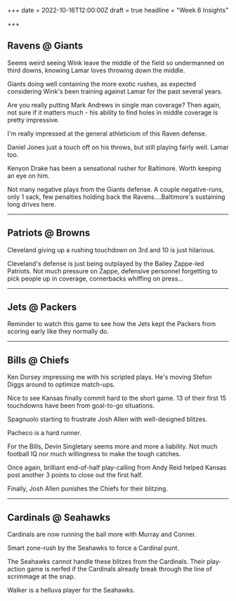 +++
date = 2022-10-16T12:00:00Z
draft = true
headline = "Week 6 Insights"

+++
## Ravens @ Giants

Seems weird seeing Wink leave the middle of the field so undermanned on third downs, knowing Lamar loves throwing down the middle.

Giants doing well containing the more exotic rushes, as expected considering Wink's been training against Lamar for the past several years.

Are you really putting Mark Andrews in single man coverage? Then again, not sure if it matters much - his ability to find holes in middle coverage is pretty impressive.

I'm really impressed at the general athleticism of this Raven defense.

Daniel Jones just a touch off on his throws, but still playing fairly well. Lamar too. 

Kenyon Drake has been a sensational rusher for Baltimore. Worth keeping an eye on him.

Not many negative plays from the Giants defense. A couple negative-runs, only 1 sack, few penalties holding back the Ravens....Baltimore's sustaining long drives here.

***

## Patriots @ Browns

Cleveland giving up a rushing touchdown on 3rd and 10 is just hilarious. 

Cleveland's defense is just being outplayed by the Bailey Zappe-led Patriots. Not much pressure on Zappe, defensive personnel forgetting to pick people up in coverage, cornerbacks whiffing on press...

***

## Jets @ Packers

Reminder to watch this game to see how the Jets kept the Packers from scoring early like they normally do.

***

## Bills @ Chiefs

Ken Dorsey impressing me with his scripted plays. He's moving Stefon Diggs around to optimize match-ups.

Nice to see Kansas finally commit hard to the short game. 13 of their first 15 touchdowns have been from goal-to-go situations.

Spagnuolo starting to frustrate Josh Allen with well-designed blitzes. 

Pacheco is a hard runner.

For the Bills, Devin Singletary seems more and more a liability. Not much football IQ nor much willingness to make the tough catches.

Once again, brilliant end-of-half play-calling from Andy Reid helped Kansas post another 3 points to close out the first half.

Finally, Josh Allen punishes the Chiefs for their blitzing. 

***

## Cardinals @ Seahawks

Cardinals are now running the ball more with Murray and Conner.

Smart zone-rush by the Seahawks to force a Cardinal punt.

The Seahawks cannot handle these blitzes from the Cardinals. Their play-action game is nerfed if the Cardinals already break through the line of scrimmage at the snap.

Walker is a helluva player for the Seahawks.